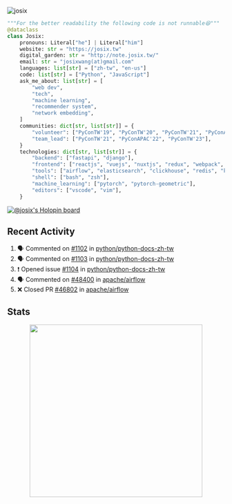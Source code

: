 ![josix](https://komarev.com/ghpvc/?username=josix)
```python
"""For the better readability the following code is not runnable😆"""
@dataclass
class Josix:
    pronouns: Literal["he"] | Literal["him"]
    website: str = "https://josix.tw"
    digital_garden: str = "http://note.josix.tw/"
    email: str = "josixwang(at)gmail.com"
    languages: list[str] = ["zh-tw", "en-us"]
    code: list[str] = ["Python", "JavaScript"]
    ask_me_about: list[str] = [
        "web dev",
        "tech",
        "machine learning",
        "recommender system",
        "network embedding",
    ]
    communities: dict[str, list[str]] = {
        "volunteer": ["PyConTW'19", "PyConTW'20", "PyConTW'21", "PyConAPAC'22", "PyConTW'24"],
        "team_lead": ["PyConTW'21", "PyConAPAC'22", "PyConTW'23"],
    }
    technologies: dict[str, list[str]] = {
        "backend": ["fastapi", "django"],
        "frontend": ["reactjs", "vuejs", "nuxtjs", "redux", "webpack", "tailwindcss"],
        "tools": ["airflow", "elasticsearch", "clickhouse", "redis", "kubernetes", "docker"],
        "shell": ["bash", "zsh"],
        "machine_learning": ["pytorch", "pytorch-geometric"],
        "editors": ["vscode", "vim"],
    }
```
[![@josix's Holopin board](https://holopin.io/api/user/board?user=josix)](https://holopin.io/@josix)

## Recent Activity
<!--START_SECTION:activity-->
1. 🗣 Commented on [#1102](https://github.com/python/python-docs-zh-tw/pull/1102#issuecomment-3065175671) in [python/python-docs-zh-tw](https://github.com/python/python-docs-zh-tw)
2. 🗣 Commented on [#1103](https://github.com/python/python-docs-zh-tw/pull/1103#issuecomment-3065149175) in [python/python-docs-zh-tw](https://github.com/python/python-docs-zh-tw)
3. ❗ Opened issue [#1104](https://github.com/python/python-docs-zh-tw/issues/1104) in [python/python-docs-zh-tw](https://github.com/python/python-docs-zh-tw)
4. 🗣 Commented on [#48400](https://github.com/apache/airflow/issues/48400#issuecomment-2763525629) in [apache/airflow](https://github.com/apache/airflow)
5. ❌ Closed PR [#46802](https://github.com/apache/airflow/pull/46802) in [apache/airflow](https://github.com/apache/airflow)
<!--END_SECTION:activity-->



## Stats
<p align = "center">
  <img src = "https://github-readme-stats.vercel.app/api?username=josix&show_icons=true&](https://github-readme-stats.vercel.app/api?username=josix&show_icons=true&theme=default&count_private=true&card_width=400)" width = 400>
</p>
